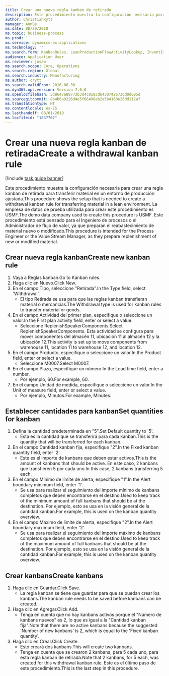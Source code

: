 ```yaml
---
title: Crear una nueva regla kanban de retirada
description: Este procedimiento muestra la configuración necesaria para crear una regla kanban de retirada para transferir material en un entorno de producción ajustada.
author: ChristianRytt
manager: AnnBe
ms.date: 08/29/2018
ms.topic: business-process
ms.prod: ''
ms.service: dynamics-ax-applications
ms.technology: ''
ms.search.form: KanbanRules, LeanProductionFlowActivityLookup, InventItemIdLookupSimple, UnitOfMeasureLookup, KanbanCreate
audience: Application User
ms.reviewer: josaw
ms.search.scope: Core, Operations
ms.search.region: Global
ms.search.industry: Manufacturing
ms.author: crytt
ms.search.validFrom: 2016-06-30
ms.dyn365.ops.version: Version 7.0.0
ms.openlocfilehash: 5d8647a88773b3d4c0193d64307426736d0d085d
ms.sourcegitcommit: 8b4b6a9226d4e5f66498ab2a5b4160e26dd112af
ms.translationtype: HT
ms.contentlocale: es-ES
ms.lasthandoff: 08/01/2019
ms.locfileid: "1837767"
---
```

# <a name="create-a-withdrawal-kanban-rule"></a><span data-ttu-id="ec4c8-103">Crear una nueva regla kanban de retirada</span><span class="sxs-lookup"><span data-stu-id="ec4c8-103">Create a withdrawal kanban rule</span></span>

[!include [task guide banner](../../includes/task-guide-banner.md)]

<span data-ttu-id="ec4c8-104">Este procedimiento muestra la configuración necesaria para crear una regla kanban de retirada para transferir material en un entorno de producción ajustada.</span><span class="sxs-lookup"><span data-stu-id="ec4c8-104">This procedure shows the setup that is needed to create a withdrawal kanban rule for transferring material in a lean environment.</span></span> <span data-ttu-id="ec4c8-105">La empresa de datos de prueba utilizada para crear este procedimiento es USMF.</span><span class="sxs-lookup"><span data-stu-id="ec4c8-105">The demo data company used to create this procedure is USMF.</span></span> <span data-ttu-id="ec4c8-106">Este procedimiento está pensado para el Ingeniero de procesos o el Administrador de flujo de valor, ya que preparan el reabastecimiento de material nuevo o modificado.</span><span class="sxs-lookup"><span data-stu-id="ec4c8-106">This procedure is intended for the Process Engineer or the Value Stream Manager, as they prepare replenishment of new or modified material.</span></span>


## <a name="create-new-kanban-rule"></a><span data-ttu-id="ec4c8-107">Crear nueva regla kanban</span><span class="sxs-lookup"><span data-stu-id="ec4c8-107">Create new kanban rule</span></span>
1. <span data-ttu-id="ec4c8-108">Vaya a Reglas kanban.</span><span class="sxs-lookup"><span data-stu-id="ec4c8-108">Go to Kanban rules.</span></span>
2. <span data-ttu-id="ec4c8-109">Haga clic en Nuevo.</span><span class="sxs-lookup"><span data-stu-id="ec4c8-109">Click New.</span></span>
3. <span data-ttu-id="ec4c8-110">En el campo Tipo, seleccione "Retirada".</span><span class="sxs-lookup"><span data-stu-id="ec4c8-110">In the Type field, select 'Withdrawal'.</span></span>
    * <span data-ttu-id="ec4c8-111">El tipo Retirada se usa para que las reglas kanban transfieran material o mercancías.</span><span class="sxs-lookup"><span data-stu-id="ec4c8-111">The Withdrawal type is used for kanban rules to transfer material or goods.</span></span>  
4. <span data-ttu-id="ec4c8-112">En el campo Actividad del primer plan, especifique o seleccione un valor.</span><span class="sxs-lookup"><span data-stu-id="ec4c8-112">In the First plan activity field, enter or select a value.</span></span>
    * <span data-ttu-id="ec4c8-113">Seleccione ReplenishSpeakerComponents.</span><span class="sxs-lookup"><span data-stu-id="ec4c8-113">Select ReplenishSpeakerComponents.</span></span>   <span data-ttu-id="ec4c8-114">Esta actividad se configura para mover componentes del almacén 11, ubicación 11 al almacén 12 y la ubicación 12.</span><span class="sxs-lookup"><span data-stu-id="ec4c8-114">This activity is set up to move components from warehouse 11, location 11 to warehouse 12, and location 12.</span></span>  
5. <span data-ttu-id="ec4c8-115">En el campo Producto, especifique o seleccione un valor.</span><span class="sxs-lookup"><span data-stu-id="ec4c8-115">In the Product field, enter or select a value.</span></span>
    * <span data-ttu-id="ec4c8-116">Seleccione M0007.</span><span class="sxs-lookup"><span data-stu-id="ec4c8-116">Select M0007.</span></span>  
6. <span data-ttu-id="ec4c8-117">En el campo Plazo, especifique un número.</span><span class="sxs-lookup"><span data-stu-id="ec4c8-117">In the Lead time field, enter a number.</span></span>
    * <span data-ttu-id="ec4c8-118">Por ejemplo, 60.</span><span class="sxs-lookup"><span data-stu-id="ec4c8-118">For example, 60.</span></span>  
7. <span data-ttu-id="ec4c8-119">En el campo Unidad de medida, especifique o seleccione un valor.</span><span class="sxs-lookup"><span data-stu-id="ec4c8-119">In the Unit of measure field, enter or select a value.</span></span>
    * <span data-ttu-id="ec4c8-120">Por ejemplo, Minutos.</span><span class="sxs-lookup"><span data-stu-id="ec4c8-120">For example, Minutes.</span></span>  

## <a name="set-quantities-for-kanban"></a><span data-ttu-id="ec4c8-121">Establecer cantidades para kanban</span><span class="sxs-lookup"><span data-stu-id="ec4c8-121">Set quantities for kanban</span></span>
1. <span data-ttu-id="ec4c8-122">Defina la cantidad predeterminada en "5".</span><span class="sxs-lookup"><span data-stu-id="ec4c8-122">Set Default quantity to '5'.</span></span>
    * <span data-ttu-id="ec4c8-123">Esta es la cantidad que se transferirá para cada kanban.</span><span class="sxs-lookup"><span data-stu-id="ec4c8-123">This is the quantity that will be transferred for each kanban.</span></span>  
2. <span data-ttu-id="ec4c8-124">En el campo Cantidad kanban fija, especifique "2".</span><span class="sxs-lookup"><span data-stu-id="ec4c8-124">In the Fixed kanban quantity field, enter '2'.</span></span>
    * <span data-ttu-id="ec4c8-125">Este es el importe de kanbans que deben estar activos.</span><span class="sxs-lookup"><span data-stu-id="ec4c8-125">This is the amount of kanbans that should be active.</span></span> <span data-ttu-id="ec4c8-126">En este caso, 2 kanbans que transfieren 5 por cada uno.</span><span class="sxs-lookup"><span data-stu-id="ec4c8-126">In this case, 2 kanbans transferring 5 each.</span></span>  
3. <span data-ttu-id="ec4c8-127">En el campo Mínimo de límite de alerta, especifique "1".</span><span class="sxs-lookup"><span data-stu-id="ec4c8-127">In the Alert boundary minimum field, enter '1'.</span></span>
    * <span data-ttu-id="ec4c8-128">Se usa para realizar el seguimiento del importe mínimo de kanbans completos que deben encontrarse en el destino.</span><span class="sxs-lookup"><span data-stu-id="ec4c8-128">Used to keep track of the minimum amount of full kanbans that should be at the destination.</span></span> <span data-ttu-id="ec4c8-129">Por ejemplo, esto se usa en la visión general de la cantidad kanban.</span><span class="sxs-lookup"><span data-stu-id="ec4c8-129">For example, this is used on the kanban quantity overview.</span></span>  
4. <span data-ttu-id="ec4c8-130">En el campo Máximo de límite de alerta, especifique "2".</span><span class="sxs-lookup"><span data-stu-id="ec4c8-130">In the Alert boundary maximum field, enter '2'.</span></span>
    * <span data-ttu-id="ec4c8-131">Se usa para realizar el seguimiento del importe máximo de kanbans completos que deben encontrarse en el destino.</span><span class="sxs-lookup"><span data-stu-id="ec4c8-131">Used to keep track of the maximum amount of full kanbans that should be at the destination.</span></span> <span data-ttu-id="ec4c8-132">Por ejemplo, esto se usa en la visión general de la cantidad kanban.</span><span class="sxs-lookup"><span data-stu-id="ec4c8-132">For example, this is used on the kanban quantity overview.</span></span>  

## <a name="create-kanbans"></a><span data-ttu-id="ec4c8-133">Crear kanbans</span><span class="sxs-lookup"><span data-stu-id="ec4c8-133">Create kanbans</span></span>
1. <span data-ttu-id="ec4c8-134">Haga clic en Guardar.</span><span class="sxs-lookup"><span data-stu-id="ec4c8-134">Click Save.</span></span>
    * <span data-ttu-id="ec4c8-135">La regla kanban se tiene que guardar para que se puedan crear los kanbans.</span><span class="sxs-lookup"><span data-stu-id="ec4c8-135">The kanban rule needs to be saved before kanbans can be created.</span></span>  
2. <span data-ttu-id="ec4c8-136">Haga clic en Agregar.</span><span class="sxs-lookup"><span data-stu-id="ec4c8-136">Click Add.</span></span>
    * <span data-ttu-id="ec4c8-137">Tenga en cuenta que no hay kanbans activos porque el "Número de kanbans nuevos" es 2, lo que es igual a la "Cantidad kanban fija".</span><span class="sxs-lookup"><span data-stu-id="ec4c8-137">Note that there are no active kanbans because the suggested 'Number of new kanbans' is 2, which is equal to the 'Fixed kanban quantity'.</span></span>  
3. <span data-ttu-id="ec4c8-138">Haga clic en Crear.</span><span class="sxs-lookup"><span data-stu-id="ec4c8-138">Click Create.</span></span>
    * <span data-ttu-id="ec4c8-139">Esto creará dos kanbans.</span><span class="sxs-lookup"><span data-stu-id="ec4c8-139">This will create two kanbans.</span></span>  
    * <span data-ttu-id="ec4c8-140">Tenga en cuenta que se crearon 2 kanbans, para 5 cada uno, para esta regla kanban de retirada.</span><span class="sxs-lookup"><span data-stu-id="ec4c8-140">Note that 2 kanbans, for 5 each, was created for this withdrawal kanban rule.</span></span>  <span data-ttu-id="ec4c8-141">Este es el último paso de este procedimiento.</span><span class="sxs-lookup"><span data-stu-id="ec4c8-141">This is the last step in this procedure.</span></span>  


